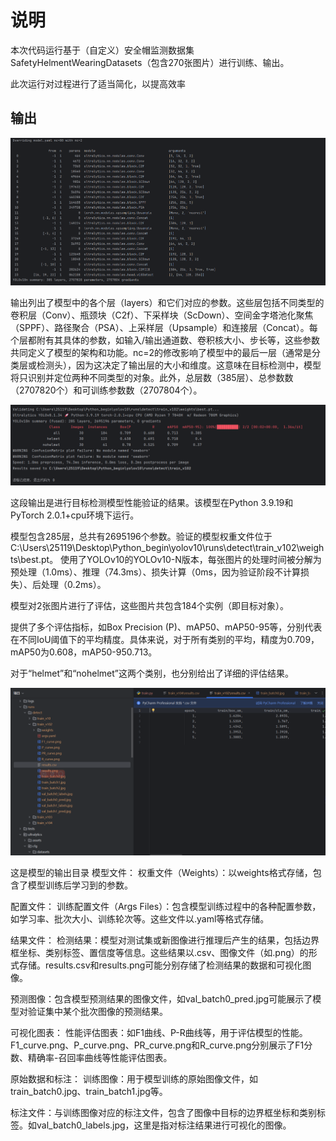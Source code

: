# 说明

本次代码运行基于（自定义）安全帽监测数据集SafetyHelmentWearingDatasets（包含270张图片）进行训练、输出。

此次运行对过程进行了适当简化，以提高效率


## 输出

<img src="./img/截图1.png" >

输出列出了模型中的各个层（layers）和它们对应的参数。这些层包括不同类型的卷积层（Conv）、瓶颈块（C2f）、下采样块（ScDown）、空间金字塔池化聚焦（SPPF）、路径聚合（PSA）、上采样层（Upsample）和连接层（Concat）。每个层都附有其具体的参数，如输入/输出通道数、卷积核大小、步长等，这些参数共同定义了模型的架构和功能。nc=2的修改影响了模型中的最后一层（通常是分类层或检测头），因为这决定了输出层的大小和维度。这意味在目标检测中，模型将只识别并定位两种不同类型的对象。此外，总层数（385层）、总参数数（2707820个）和可训练参数数（2707804个）。


<img src="./img/屏幕截图 2024-07-25 205947.png" >

这段输出是进行目标检测模型性能验证的结果。该模型在Python 3.9.19和PyTorch 2.0.1+cpu环境下运行。

模型包含285层，总共有2695196个参数。验证的模型权重文件位于C:\Users\25119\Desktop\Python_begin\yolov10\runs\detect\train_v102\weights\best.pt。 使用了YOLOv10的YOLOv10-N版本，每张图片的处理时间被分解为预处理（1.0ms）、推理（74.3ms）、损失计算（0ms，因为验证阶段不计算损失）、后处理（0.2ms）。

模型对2张图片进行了评估，这些图片共包含184个实例（即目标对象）。

提供了多个评估指标，如Box Precision (P)、mAP50、mAP50-95等，分别代表在不同IoU阈值下的平均精度。具体来说，对于所有类别的平均，精度为0.709，mAP50为0.608，mAP50-950.713。

对于“helmet”和“nohelmet”这两个类别，也分别给出了详细的评估结果。

<img src="./img/截图2.png" >

这是模型的输出目录
模型文件：
权重文件（Weights）：以weights格式存储，包含了模型训练后学习到的参数。

配置文件：
训练配置文件（Args Files）：包含模型训练过程中的各种配置参数，如学习率、批次大小、训练轮次等。这些文件以.yaml等格式存储。

结果文件：
检测结果：模型对测试集或新图像进行推理后产生的结果，包括边界框坐标、类别标签、置信度等信息。这些结果以.csv、图像文件（如.png）的形式存储。results.csv和results.png可能分别存储了检测结果的数据和可视化图像。


预测图像：包含模型预测结果的图像文件，如val_batch0_pred.jpg可能展示了模型对验证集中某个批次图像的预测结果。

可视化图表：
性能评估图表：如F1曲线、P-R曲线等，用于评估模型的性能。F1_curve.png、P_curve.png、PR_curve.png和R_curve.png分别展示了F1分数、精确率-召回率曲线等性能评估图表。

原始数据和标注：
训练图像：用于模型训练的原始图像文件，如train_batch0.jpg、train_batch1.jpg等。

标注文件：与训练图像对应的标注文件，包含了图像中目标的边界框坐标和类别标签。如val_batch0_labels.jpg，这里是指对标注结果进行可视化的图像。


